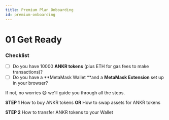 ```yaml
---
title: Premium Plan Onboarding
id: premium-onboarding
---
```


# 01 Get Ready

### Checklist

* [ ] Do you have 10000 **ANKR tokens** (plus ETH for gas fees to make transactions)?
* [ ] Do you have a **MetaMask Wallet **and a **MetaMask Extension** set up in your browser?

If not, no worries :smile: we'll guide you through all the steps.

**STEP 1** How to buy ANKR tokens **OR** How to swap assets for ANKR tokens

**STEP 2** How to transfer ANKR tokens to your Wallet

